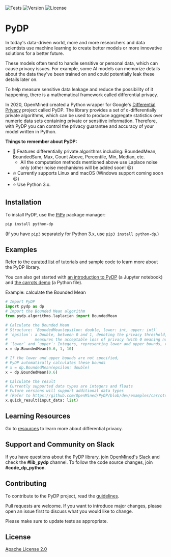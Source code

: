 ![Tests](https://img.shields.io/github/workflow/status/OpenMined/PyDP/Tests)
![Version](https://img.shields.io/github/v/tag/OpenMined/PyDP?color=green&label=pypi)
![License](https://img.shields.io/github/license/OpenMined/PyDP)

# PyDP

In today's data-driven world, more and more researchers and data scientists
use machine learning to create better models or more innovative solutions for
a better future.

These models often tend to handle sensitive or personal data, which can cause
privacy issues. For example, some AI models can memorize details about
the data they've been trained on and could potentially leak these details later
on.

To help measure sensitive data leakage and reduce the possibility of it
happening, there is a mathematical framework called differential privacy.

In 2020, OpenMined created a Python wrapper for Google's [Differential
Privacy](https://github.com/google/differential-privacy) project called PyDP.
The library provides a set of ε-differentially private algorithms, which can be
used to produce aggregate statistics over numeric data sets containing private
or sensitive information. Therefore, with PyDP you can control the privacy
guarantee and accuracy of your model written in Python.

**Things to remember about PyDP:**

- :rocket: Features differentially private algorithms including: BoundedMean,
BoundedSum, Max, Count Above, Percentile, Min, Median, etc.
  - All the computation methods mentioned above use Laplace noise only (other
noise mechanisms will be added soon! :smiley:)
- :fire: Currently supports Linux and macOS (Windows support coming soon
:smiley:)
- :star: Use Python 3.x.

## Installation

To install PyDP, use the [PiPy](https://pip.pypa.io/en/stable/) package manager:

```bash
pip install python-dp
```

(If you have `pip3` separately for Python 3.x, use `pip3 install python-dp`.)

## Examples

Refer to the
[curated list](https://github.com/OpenMined/PyDP/tree/dev/examples)
of tutorials and sample code to learn more about the PyDP library.

You can also get started with
[an introduction to PyDP](https://github.com/OpenMined/PyDP/blob/dev/examples/carrots_demo/carrots_demo.ipynb)
(a Jupyter notebook) and
[the carrots demo](https://github.com/OpenMined/PyDP/blob/dev/examples/carrots_demo/carrots.py)
(a Python file).

Example: calculate the Bounded Mean

```python
# Import PyDP
import pydp as dp
# Import the Bounded Mean algorithm
from pydp.algorithms.laplacian import BoundedMean

# Calculate the Bounded Mean
# Structure: `BoundedMean(epsilon: double, lower: int, upper: int)`
# `epsilon`: a Double, between 0 and 1, denoting the privacy threshold,
#            measures the acceptable loss of privacy (with 0 meaning no loss is acceptable)
# `lower` and `upper`: Integers, representing lower and upper bounds, respectively
x = dp.BoundedMean(0.6, 1, 10)

# If the lower and upper bounds are not specified,
# PyDP automatically calculates these bounds
# x = dp.BoundedMean(epsilon: double)
x = dp.BoundedMean(0.6)

# Calculate the result
# Currently supported data types are integers and floats
# Future versions will support additional data types
# (Refer to https://github.com/OpenMined/PyDP/blob/dev/examples/carrots.py)
x.quick_result(input_data: list)
```

## Learning Resources

Go to [resources](https://github.com/OpenMined/PyDP/blob/dev/resources.md)
to learn more about differential privacy.

## Support and Community on Slack

If you have questions about the PyDP library, join
[OpenMined's Slack](https://slack.openmined.org) and check the
**#lib_pydp** channel. To follow the code source changes, join
**#code_dp_python**.

## Contributing

To contribute to the PyDP project, read the
[guidelines](https://github.com/OpenMined/PyDP/blob/dev/contributing.md).

Pull requests are welcome. If you want to introduce major changes, please
open an issue first to discuss what you would like to change.

Please make sure to update tests as appropriate.

<!-- ## Contributors -->

## License
[Apache License 2.0](https://choosealicense.com/licenses/apache-2.0/)
